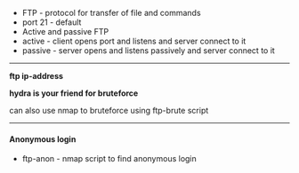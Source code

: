  -  FTP - protocol for transfer of file and commands
 - port 21 - default
 - Active and passive FTP
 - active - client opens port and listens and server connect  to it 
 - passive - server opens and listens passively and server connect to it 

--------

**ftp ip-address**

**hydra is your friend for bruteforce**

can also use nmap to bruteforce using ftp-brute script

-------
#### Anonymous login

- ftp-anon - nmap script to find anonymous login


